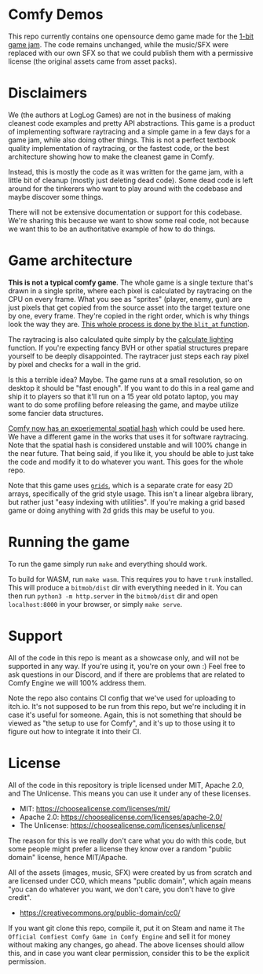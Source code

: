 # Comfy Demos

This repo currently contains one opensource demo game made for the [1-bit game
jam](https://logloggames.itch.io/bitmob-1-bit-jam). The code remains unchanged,
while the music/SFX were replaced with our own SFX so that we could publish
them with a permissive license (the original assets came from asset packs).

# Disclaimers

We (the authors at LogLog Games) are not in the business of making cleanest
code examples and pretty API abstractions. This game is a product of
implementing software raytracing and a simple game in a few days for a game
jam, while also doing other things. This is not a perfect textbook quality
implementation of raytracing, or the fastest code, or the best architecture
showing how to make the cleanest game in Comfy.

Instead, this is mostly the code as it was written for the game jam, with a
little bit of cleanup (mostly just deleting dead code). Some dead code is left
around for the tinkerers who want to play around with the codebase and maybe
discover some things.

There will not be extensive documentation or support for this codebase. We're
sharing this because we want to show some real code, not because we want this
to be an authoritative example of how to do things.

# Game architecture

**This is not a typical comfy game**. The whole game is a single texture that's
drawn in a single sprite, where each pixel is calculated by raytracing on the
CPU on every frame. What you see as "sprites" (player, enemy, gun) are just
pixels that get copied from the source asset into the target texture one by
one, every frame. They're copied in the right order, which is why things look
the way they are. [This whole process is done by the `blit_at`
function](https://github.com/darthdeus/comfy-demos/blob/master/bitmob/src/utils.rs#L6-L52).

The raytracing is also calculated quite simply by the [calculate
lighting](https://github.com/darthdeus/comfy-demos/blob/master/bitmob/src/lighting.rs#L3-L130)
function. If you're expecting fancy BVH or other spatial structures prepare
yourself to be deeply disappointed. The raytracer just steps each ray pixel by
pixel and checks for a wall in the grid.

Is this a terrible idea? Maybe. The game runs at a small resolution, so on
desktop it should be "fast enough". If you want to do this in a real game and
ship it to players so that it'll run on a 15 year old potato laptop, you may
want to do some profiling before releasing the game, and maybe utilize some
fancier data structures.

[Comfy now has an experiemental spatial
hash](https://github.com/darthdeus/comfy/blob/master/comfy-core/src/spatial_hash.rs)
which could be used here. We have a different game in the works that uses it
for software raytracing. Note that the spatial hash is considered unstable and
will 100% change in the near future. That being said, if you like it, you
should be able to just take the code and modify it to do whatever you want.
This goes for the whole repo.

Note that this game uses [`grids`](https://github.com/darthdeus/grids), which
is a separate crate for easy 2D arrays, specifically of the grid style usage.
This isn't a linear algebra library, but rather just "easy indexing with
utilities". If you're making a grid based game or doing anything with 2d grids
this may be useful to you.

# Running the game

To run the game simply run `make` and everything should work.

To build for WASM, run `make wasm`. This requires you to have `trunk`
installed. This will produce a `bitmob/dist` dir with everything needed in it.
You can then run `python3 -m http.server` in the `bitmob/dist` dir and open
`localhost:8000` in your browser, or simply `make serve`.

# Support

All of the code in this repo is meant as a showcase only, and will not be
supported in any way. If you're using it, you're on your own :) Feel free to
ask questions in our Discord, and if there are problems that are related to
Comfy Engine we will 100% address them.

Note the repo also contains CI config that we've used for uploading to
itch.io. It's not supposed to be run from this repo, but we're including
it in case it's useful for someone. Again, this is not something that
should be viewed as "the setup to use for Comfy", and it's up to those
using it to figure out how to integrate it into their CI.

# License

All of the code in this repository is triple licensed under MIT, Apache 2.0,
and The Unlicense. This means you can use it under any of these licenses.

- MIT: https://choosealicense.com/licenses/mit/
- Apache 2.0: https://choosealicense.com/licenses/apache-2.0/
- The Unlicense: https://choosealicense.com/licenses/unlicense/

The reason for this is we really don't care what you do with this code, but
some people might prefer a license they know over a random "public domain"
license, hence MIT/Apache.

All of the assets (images, music, SFX) were created by us from scratch and are
licensed under CC0, which means "public domain", which again means "you can do
whatever you want, we don't care, you don't have to give credit".

- https://creativecommons.org/public-domain/cc0/

If you want git clone this repo, compile it, put it on Steam and name it `The
Official Comfiest Comfy Game in Comfy Engine` and sell it for money without
making any changes, go ahead. The above licenses should allow this, and in case
you want clear permission, consider this to be the explicit permission.
